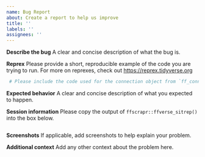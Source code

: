 ```yaml
---
name: Bug Report
about: Create a report to help us improve
title: ''
labels: ''
assignees: ''
---
```


**Describe the bug**
A clear and concise description of what the bug is.

**Reprex**
Please provide a short, reproducible example of the code you are trying to run. 
For more on reprexes, check out https://reprex.tidyverse.org

```r
 # Please include the code used for the connection object from `ff_connect()`
```
**Expected behavior**
A clear and concise description of what you expected to happen.

**Session information**
Please copy the output of `ffscrapr::ffverse_sitrep()` into the box below.
```r

```

**Screenshots**
If applicable, add screenshots to help explain your problem.

**Additional context**
Add any other context about the problem here.

